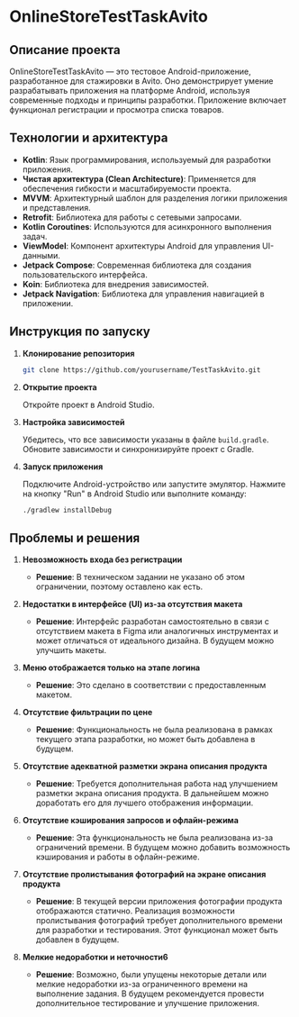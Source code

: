 # OnlineStoreTestTaskAvito

## Описание проекта

OnlineStoreTestTaskAvito — это тестовое Android-приложение, разработанное для стажировки в Avito. Оно демонстрирует умение разрабатывать приложения на платформе Android, используя современные подходы и принципы разработки. Приложение включает функционал регистрации и просмотра списка товаров.

## Технологии и архитектура

- **Kotlin**: Язык программирования, используемый для разработки приложения.
- **Чистая архитектура (Clean Architecture)**: Применяется для обеспечения гибкости и масштабируемости проекта.
- **MVVM**: Архитектурный шаблон для разделения логики приложения и представления.
- **Retrofit**: Библиотека для работы с сетевыми запросами.
- **Kotlin Coroutines**: Используются для асинхронного выполнения задач.
- **ViewModel**: Компонент архитектуры Android для управления UI-данными.
- **Jetpack Compose**: Современная библиотека для создания пользовательского интерфейса.
- **Koin**: Библиотека для внедрения зависимостей.
- **Jetpack Navigation**: Библиотека для управления навигацией в приложении.

## Инструкция по запуску

1. **Клонирование репозитория**

    ```bash
    git clone https://github.com/yourusername/TestTaskAvito.git
    ```

2. **Открытие проекта**

    Откройте проект в Android Studio.

3. **Настройка зависимостей**

    Убедитесь, что все зависимости указаны в файле `build.gradle`. Обновите зависимости и синхронизируйте проект с Gradle.

4. **Запуск приложения**

    Подключите Android-устройство или запустите эмулятор. Нажмите на кнопку "Run" в Android Studio или выполните команду:

    ```bash
    ./gradlew installDebug
    ```

## Проблемы и решения

1. **Невозможность входа без регистрации**

    - **Решение**: В техническом задании не указано об этом ограничении, поэтому оставлено как есть.

2. **Недостатки в интерфейсе (UI) из-за отсутствия макета**

    - **Решение**: Интерфейс разработан самостоятельно в связи с отсутствием макета в Figma или аналогичных инструментах и может отличаться от идеального дизайна. В будущем можно улучшить макеты.

3. **Меню отображается только на этапе логина**

    - **Решение**: Это сделано в соответствии с предоставленным макетом.

4. **Отсутствие фильтрации по цене**

    - **Решение**: Функциональность не была реализована в рамках текущего этапа разработки, но может быть добавлена в будущем.

5. **Отсутствие адекватной разметки экрана описания продукта**

    - **Решение**: Требуется дополнительная работа над улучшением разметки экрана описания продукта. В дальнейшем можно доработать его для лучшего отображения информации.

6. **Отсутствие кэширования запросов и офлайн-режима**

    - **Решение**: Эта функциональность не была реализована из-за ограничений времени. В будущем можно добавить возможность кэширования и работы в офлайн-режиме.

7. **Отсутствие пролистывания фотографий на экране описания продукта**

    - **Решение**: В текущей версии приложения фотографии продукта отображаются статично. Реализация возможности пролистывания фотографий требует дополнительного времени для разработки и тестирования. Этот функционал может быть добавлен в будущем.

8. **Мелкие недоработки и неточности6**

    - **Решение**: Возможно, были упущены некоторые детали или мелкие недоработки из-за ограниченного времени на выполнение задания. В будущем рекомендуется провести дополнительное тестирование и улучшение приложения.
